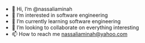 - 👋 Hi, I’m @nassaliaminah
- 👀 I’m interested in software engineering
- 🌱 I’m currently learning software engineering
- 💞️ I’m looking to collaborate on everything interesting
- 📫 How to reach me nassaliaminah@yahoo.com

<!---
nassaliaminah/nassaliaminah is a ✨ special ✨ repository because its `README.md` (this file) appears on your GitHub profile.
You can click the Preview link to take a look at your changes.
--->
